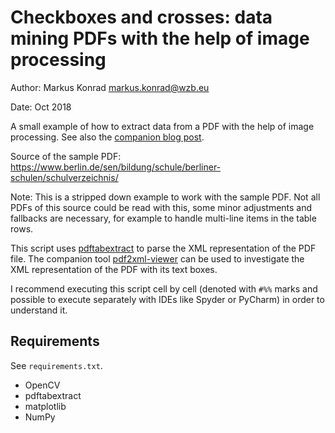 # Checkboxes and crosses: data mining PDFs with the help of image processing

Author: Markus Konrad <markus.konrad@wzb.eu>

Date: Oct 2018

A small example of how to extract data from a PDF with the help of image processing. See also the [companion blog post](https://datascience.blog.wzb.eu/2018/10/26/checkboxes-and-crosses-data-mining-pdfs-with-the-help-of-image-processing/).

Source of the sample PDF: https://www.berlin.de/sen/bildung/schule/berliner-schulen/schulverzeichnis/

Note: This is a stripped down example to work with the sample PDF. Not all PDFs of this source could be read with this,
some minor adjustments and fallbacks are necessary, for example to handle multi-line items in the table rows.

This script uses [pdftabextract](https://github.com/WZBSocialScienceCenter/pdftabextract) to parse the XML
representation of the PDF file. The companion tool
[pdf2xml-viewer](https://github.com/WZBSocialScienceCenter/pdf2xml-viewer) can be used to investigate the XML
representation of the PDF with its text boxes.

I recommend executing this script cell by cell (denoted with `#%%` marks and possible to execute separately with IDEs
like Spyder or PyCharm) in order to understand it.

## Requirements

See `requirements.txt`.

* OpenCV
* pdftabextract
* matplotlib
* NumPy

